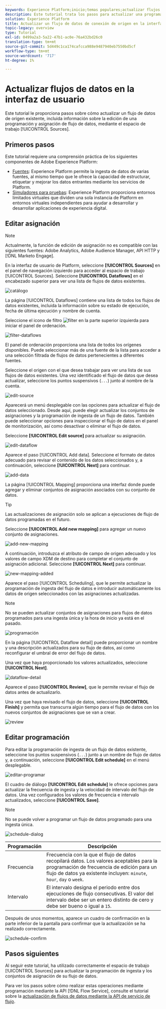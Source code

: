 ```yaml
---
keywords: Experience Platform;inicio;temas populares;actualizar flujos de datos;editar programación
description: Este tutorial trata los pasos para actualizar una programación de flujo de datos, incluida la frecuencia de ingesta y la velocidad de intervalo, mediante el espacio de trabajo de fuentes.
solution: Experience Platform
title: Actualizar un flujo de datos de conexión de origen en la interfaz de usuario
topic-legacy: overview
type: Tutorial
exl-id: 0499a2a3-5a22-47b1-ac0e-76a432bd26c0
translation-type: tm+mt
source-git-commit: 5d449c1ca174cafcca988e9487940eb7550bd5cf
workflow-type: tm+mt
source-wordcount: '717'
ht-degree: 1%

---
```


# Actualizar flujos de datos en la interfaz de usuario

Este tutorial le proporciona pasos sobre cómo actualizar un flujo de datos de origen existente, incluida información sobre la edición de una programación y asignación de flujo de datos, mediante el espacio de trabajo [!UICONTROL Sources].

## Primeros pasos

Este tutorial requiere una comprensión práctica de los siguientes componentes de Adobe Experience Platform:

- [Fuentes](../../home.md): Experience Platform permite la ingesta de datos de varias fuentes, al mismo tiempo que le ofrece la capacidad de estructurar, etiquetar y mejorar los datos entrantes mediante los servicios de Platform.
- [Simuladores para pruebas](../../../sandboxes/home.md): Experience Platform proporciona entornos limitados virtuales que dividen una sola instancia de Platform en entornos virtuales independientes para ayudar a desarrollar y desarrollar aplicaciones de experiencia digital.

## Editar asignación

>[!NOTE]
>
>Actualmente, la función de edición de asignación no es compatible con las siguientes fuentes: Adobe Analytics, Adobe Audience Manager, API HTTP y [!DNL Marketo Engage].

En la interfaz de usuario de Platform, seleccione **[!UICONTROL Sources]** en el panel de navegación izquierdo para acceder al espacio de trabajo [!UICONTROL Sources]. Seleccione **[!UICONTROL Dataflows]** en el encabezado superior para ver una lista de flujos de datos existentes.

![catálogo](../../images/tutorials/update-dataflows/catalog.png)

La página [!UICONTROL Dataflows] contiene una lista de todos los flujos de datos existentes, incluida la información sobre su estado de ejecución, fecha de última ejecución y nombre de cuenta.

Seleccione el icono de filtro ![filter](../../images/tutorials/update/filter.png) en la parte superior izquierda para iniciar el panel de ordenación.

![filter-dataflows](../../images/tutorials/update-dataflows/filter-dataflows.png)

El panel de ordenación proporciona una lista de todos los orígenes disponibles. Puede seleccionar más de una fuente de la lista para acceder a una selección filtrada de flujos de datos pertenecientes a diferentes fuentes.

Seleccione el origen con el que desea trabajar para ver una lista de sus flujos de datos existentes. Una vez identificado el flujo de datos que desea actualizar, seleccione los puntos suspensivos (`...`) junto al nombre de la cuenta.

![edit-source](../../images/tutorials/update-dataflows/edit-source.png)

Aparecerá un menú desplegable con las opciones para actualizar el flujo de datos seleccionado. Desde aquí, puede elegir actualizar los conjuntos de asignaciones y la programación de ingesta de un flujo de datos. También puede seleccionar opciones para inspeccionar el flujo de datos en el panel de monitorización, así como desactivar o eliminar el flujo de datos.

Seleccione **[!UICONTROL Edit source]** para actualizar su asignación.

![edit-dataflow](../../images/tutorials/update-dataflows/edit-dataflow.png)

Aparece el paso [!UICONTROL Add data]. Seleccione el formato de datos adecuado para revisar el contenido de los datos seleccionados y, a continuación, seleccione **[!UICONTROL Next]** para continuar.

![add-data](../../images/tutorials/update-dataflows/add-data.png)

La página [!UICONTROL Mapping] proporciona una interfaz donde puede agregar y eliminar conjuntos de asignación asociados con su conjunto de datos.

>[!TIP]
>
>Las actualizaciones de asignación solo se aplican a ejecuciones de flujo de datos programadas en el futuro.

Seleccione **[!UICONTROL Add new mapping]** para agregar un nuevo conjunto de asignaciones.

![add-new-mapping](../../images/tutorials/update-dataflows/add-new-mapping.png)

A continuación, introduzca el atributo de campo de origen adecuado y los valores de campo XDM de destino para completar el conjunto de asignación adicional. Seleccione **[!UICONTROL Next]** para continuar.

![new-mapping-added](../../images/tutorials/update-dataflows/new-mapping-added.png)

Aparece el paso [!UICONTROL Scheduling], que le permite actualizar la programación de ingesta del flujo de datos e introducir automáticamente los datos de origen seleccionados con las asignaciones actualizadas.

>[!NOTE]
>
>No se pueden actualizar conjuntos de asignaciones para flujos de datos programados para una ingesta única y la hora de inicio ya está en el pasado.

![programación](../../images/tutorials/update-dataflows/scheduling.png)

En la página [!UICONTROL Dataflow detail] puede proporcionar un nombre y una descripción actualizados para su flujo de datos, así como reconfigurar el umbral de error del flujo de datos.

Una vez que haya proporcionado los valores actualizados, seleccione **[!UICONTROL Next]**.

![dataflow-detail](../../images/tutorials/update-dataflows/dataflow-detail.png)

Aparece el paso **[!UICONTROL Review]**, que le permite revisar el flujo de datos antes de actualizarlo.

Una vez que haya revisado el flujo de datos, seleccione **[!UICONTROL Finish]** y permita que transcurra algún tiempo para el flujo de datos con los nuevos conjuntos de asignaciones que se van a crear.

![review](../../images/tutorials/update-dataflows/review.png)

## Editar programación

Para editar la programación de ingesta de un flujo de datos existente, seleccione los puntos suspensivos (`...`) junto a un nombre de flujo de datos y, a continuación, seleccione **[!UICONTROL Edit schedule]** en el menú desplegable.

![editar-programar](../../images/tutorials/update-dataflows/edit-schedule.png)

El cuadro de diálogo **[!UICONTROL Edit schedule]** le ofrece opciones para actualizar la frecuencia de ingesta y la velocidad de intervalo del flujo de datos. Una vez configurados los valores de frecuencia e intervalo actualizados, seleccione **[!UICONTROL Save]**.

>[!NOTE]
>
>No se puede volver a programar un flujo de datos programado para una ingesta única.

![schedule-dialog](../../images/tutorials/update-dataflows/schedule-dialog-box.png)

| Programación | Descripción |
| ---------- | ----------- |
| Frecuencia | Frecuencia con la que el flujo de datos recopilará datos. Los valores aceptables para la programación de frecuencia de edición para un flujo de datos ya existente incluyen: `minute`, `hour`, `day` o `week`. |
| Intervalo | El intervalo designa el periodo entre dos ejecuciones de flujo consecutivas. El valor del intervalo debe ser un entero distinto de cero y debe ser bueno o igual a `15`. |

Después de unos momentos, aparece un cuadro de confirmación en la parte inferior de la pantalla para confirmar que la actualización se ha realizado correctamente.

![schedule-confirm](../../images/tutorials/update-dataflows/schedule-confirm.png)

## Pasos siguientes

Al seguir este tutorial, ha utilizado correctamente el espacio de trabajo [!UICONTROL Sources] para actualizar la programación de ingesta y los conjuntos de asignación de su flujo de datos.

Para ver los pasos sobre cómo realizar estas operaciones mediante programación mediante la API [!DNL Flow Service], consulte el tutorial sobre la [actualización de flujos de datos mediante la API de servicio de flujo](../../tutorials/api/update-dataflows.md).
